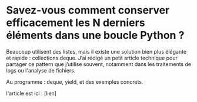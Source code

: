 # Savez-vous comment conserver efficacement les N derniers éléments dans une boucle Python ?

Beaucoup utilisent des listes, mais il existe une solution bien plus élégante et rapide : collections.deque.
J’ai rédigé un petit article technique pour partager ce pattern que j’utilise souvent, notamment dans les traitements de logs ou l'analyse de fichiers.

Au programme : deque, yield, et des exemples concrets.

l'article est ici : [lien]

